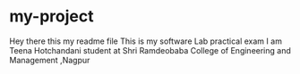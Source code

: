 # my-project
Hey there this my readme file 
This is my software Lab practical exam 
I am Teena Hotchandani student at Shri Ramdeobaba College of Engineering and Management ,Nagpur
